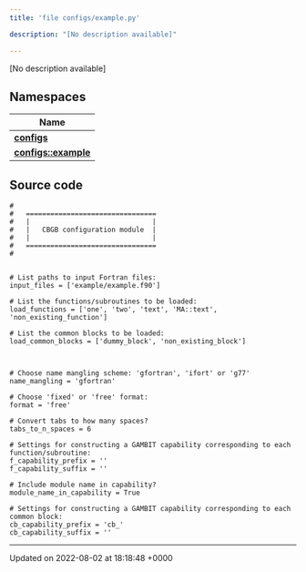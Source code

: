 ```yaml
---
title: 'file configs/example.py'

description: "[No description available]"

---
```







[No description available]

## Namespaces

| Name           |
| -------------- |
| **[configs](/documentation/code/darkbit_development/namespaces/namespaceconfigs/)**  |
| **[configs::example](/documentation/code/darkbit_development/namespaces/namespaceconfigs_1_1example/)**  |




## Source code

```
#
#   ================================
#   |                              |
#   |   CBGB configuration module  |
#   |                              |
#   ================================
#


# List paths to input Fortran files:
input_files = ['example/example.f90']

# List the functions/subroutines to be loaded:
load_functions = ['one', 'two', 'text', 'MA::text', 'non_existing_function']

# List the common blocks to be loaded:
load_common_blocks = ['dummy_block', 'non_existing_block'] 



# Choose name mangling scheme: 'gfortran', 'ifort' or 'g77'
name_mangling = 'gfortran'

# Choose 'fixed' or 'free' format:
format = 'free'  

# Convert tabs to how many spaces?
tabs_to_n_spaces = 6

# Settings for constructing a GAMBIT capability corresponding to each function/subroutine:
f_capability_prefix = ''
f_capability_suffix = ''

# Include module name in capability?
module_name_in_capability = True

# Settings for constructing a GAMBIT capability corresponding to each common block:
cb_capability_prefix = 'cb_'
cb_capability_suffix = ''
```


-------------------------------

Updated on 2022-08-02 at 18:18:48 +0000
